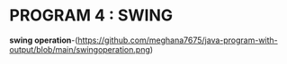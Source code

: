 # PROGRAM 4 : SWING

**swing operation**-(https://github.com/meghana7675/java-program-with-output/blob/main/swingoperation.png)



